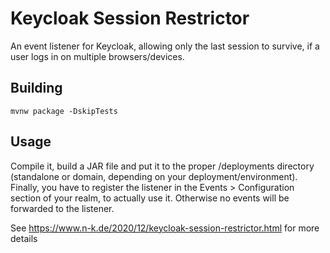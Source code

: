 # Keycloak Session Restrictor

An event listener for Keycloak, allowing only the last session to survive, if a user logs in on multiple browsers/devices.

## Building

`mvnw package -DskipTests`

## Usage

Compile it, build a JAR file and put it to the proper /deployments directory (standalone or domain, depending on your deployment/environment). Finally, you have to register the listener in the Events > Configuration section of your realm, to actually use it. Otherwise no events will be forwarded to the listener.

See https://www.n-k.de/2020/12/keycloak-session-restrictor.html for more details
